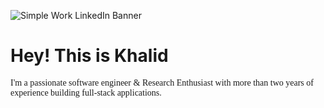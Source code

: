 ![Simple Work LinkedIn Banner](https://github.com/user-attachments/assets/b40c6963-9ce0-4516-b6cf-42b5ab62ed3c)

# Hey! This is Khalid

<span style="font-family: Cambria, serif;">
I'm a passionate software engineer & Research Enthusiast with more than two years of experience building full-stack applications.
</span>

